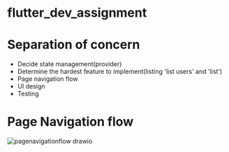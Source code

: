 # flutter_dev_assignment

# Separation of concern
- Decide state management(provider)
- Determine the hardest feature to implement(listing 'list users' and 'list<resource>')
- Page navigation flow
- UI design
- Testing
 
# Page Navigation flow
  ![pagenavigationflow drawio](https://user-images.githubusercontent.com/88223527/167980770-ab2d3ac2-4920-48c5-9311-566581baf778.svg)

